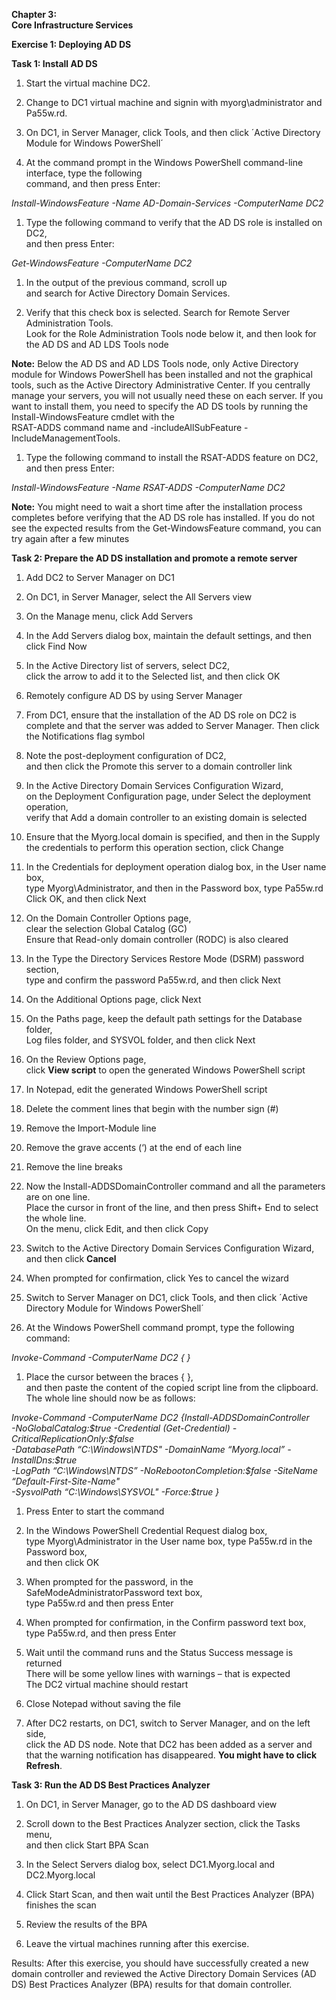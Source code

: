 **Chapter 3:**  
**Core Infrastructure Services**

**Exercise 1: Deploying AD DS**

**Task 1: Install AD DS**

1.  Start the virtual machine DC2.

2.  Change to DC1 virtual machine and signin with myorg\\administrator and
    Pa55w.rd.

3.  On DC1, in Server Manager, click Tools, and then click ´Active Directory
    Module for Windows PowerShell´

4.  At the command prompt in the Windows PowerShell command-line interface, type
    the following  
    command, and then press Enter:

*Install-WindowsFeature -Name AD-Domain-Services -ComputerName DC2*

1.  Type the following command to verify that the AD DS role is installed on
    DC2,  
    and then press Enter:

*Get-WindowsFeature -ComputerName DC2*

1.  In the output of the previous command, scroll up  
    and search for Active Directory Domain Services.

2.  Verify that this check box is selected. Search for Remote Server
    Administration Tools.  
    Look for the Role Administration Tools node below it, and then look for the
    AD DS and AD LDS Tools node

**Note:** Below the AD DS and AD LDS Tools node, only Active Directory module
for Windows PowerShell has been installed and not the graphical tools, such as
the Active Directory Administrative Center. If you centrally manage your
servers, you will not usually need these on each server. If you want to install
them, you need to specify the AD DS tools by running the Install-WindowsFeature
cmdlet with the  
RSAT-ADDS command name and -includeAllSubFeature -IncludeManagementTools.

1.  Type the following command to install the RSAT-ADDS feature on DC2,  
    and then press Enter:

*Install-WindowsFeature -Name RSAT-ADDS -ComputerName DC2*

**Note:** You might need to wait a short time after the installation process
completes before verifying that the AD DS role has installed. If you do not see
the expected results from the Get-WindowsFeature command, you can try again
after a few minutes

**Task 2: Prepare the AD DS installation and promote a remote server**

1.  Add DC2 to Server Manager on DC1

2.  On DC1, in Server Manager, select the All Servers view

3.  On the Manage menu, click Add Servers

4.  In the Add Servers dialog box, maintain the default settings, and then click
    Find Now

5.  In the Active Directory list of servers, select DC2,  
    click the arrow to add it to the Selected list, and then click OK

6.  Remotely configure AD DS by using Server Manager

7.  From DC1, ensure that the installation of the AD DS role on DC2 is complete
    and that the server was added to Server Manager. Then click the
    Notifications flag symbol

8.  Note the post-deployment configuration of DC2,  
    and then click the Promote this server to a domain controller link

9.  In the Active Directory Domain Services Configuration Wizard,  
    on the Deployment Configuration page, under Select the deployment operation,  
    verify that Add a domain controller to an existing domain is selected

10. Ensure that the Myorg.local domain is specified, and then in the Supply the
    credentials to perform this operation section, click Change

11. In the Credentials for deployment operation dialog box, in the User name
    box,  
    type Myorg\\Administrator, and then in the Password box, type Pa55w.rd  
    Click OK, and then click Next

12. On the Domain Controller Options page,  
    clear the selection Global Catalog (GC)  
    Ensure that Read-only domain controller (RODC) is also cleared

13. In the Type the Directory Services Restore Mode (DSRM) password section,  
    type and confirm the password Pa55w.rd, and then click Next

14. On the Additional Options page, click Next

15. On the Paths page, keep the default path settings for the Database folder,  
    Log files folder, and SYSVOL folder, and then click Next

16. On the Review Options page,  
    click **View script** to open the generated Windows PowerShell script

17. In Notepad, edit the generated Windows PowerShell script

18. Delete the comment lines that begin with the number sign (\#)

19. Remove the Import-Module line

20. Remove the grave accents (‘) at the end of each line

21. Remove the line breaks

22. Now the lnstall-ADDSDomainController command and all the parameters are on
    one line.  
    Place the cursor in front of the line, and then press Shift+ End to select
    the whole line.  
    On the menu, click Edit, and then click Copy

23. Switch to the Active Directory Domain Services Configuration Wizard, and
    then click **Cancel**

24. When prompted for confirmation, click Yes to cancel the wizard

25. Switch to Server Manager on DC1, click Tools, and then click ´Active
    Directory Module for Windows PowerShell´

26. At the Windows PowerShell command prompt, type the following command:

*Invoke-Command -ComputerName DC2 { }*

1.  Place the cursor between the braces { },  
    and then paste the content of the copied script line from the clipboard.  
    The whole line should now be as follows:

*Invoke-Command -ComputerName DC2 {Install-ADDSDomainController*  
*-NoGlobalCatalog:\$true -Credential (Get-Credential)
-CriticalReplicationOnly:\$false*  
*-DatabasePath “C:\\Windows\\NTDS" -DomainName “Myorg.local” -InstallDns:\$true*  
*-LogPath “C:\\Windows\\NTDS” -NoRebootonCompletion:\$false -SiteName
“Default-First-Site-Name"*  
*-SysvolPath “C:\\Windows\\SYSVOL" -Force:\$true }*

1.  Press Enter to start the command

2.  In the Windows PowerShell Credential Request dialog box,  
    type Myorg\\Administrator in the User name box, type Pa55w.rd in the
    Password box,  
    and then click OK

3.  When prompted for the password, in the SafeModeAdministratorPassword text
    box,  
    type Pa55w.rd and then press Enter

4.  When prompted for confirmation, in the Confirm password text box,  
    type Pa55w.rd, and then press Enter

5.  Wait until the command runs and the Status Success message is returned  
    There will be some yellow lines with warnings – that is expected  
    The DC2 virtual machine should restart

6.  Close Notepad without saving the file

7.  After DC2 restarts, on DC1, switch to Server Manager, and on the left side,  
    click the AD DS node. Note that DC2 has been added as a server and that the
    warning notification has disappeared. **You might have to click Refresh**.

**Task 3: Run the AD DS Best Practices Analyzer**

1.  On DC1, in Server Manager, go to the AD DS dashboard view

2.  Scroll down to the Best Practices Analyzer section, click the Tasks menu,  
    and then click Start BPA Scan

3.  In the Select Servers dialog box, select DC1.Myorg.local and DC2.Myorg.local

4.  Click Start Scan, and then wait until the Best Practices Analyzer (BPA)
    finishes the scan

5.  Review the results of the BPA

6.  Leave the virtual machines running after this exercise.

Results: After this exercise, you should have successfully created a new domain
controller and reviewed the Active Directory Domain Services (AD DS) Best
Practices Analyzer (BPA) results for that domain controller.
